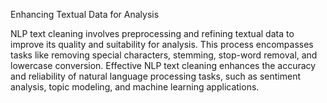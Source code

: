 Enhancing Textual Data for Analysis

NLP text cleaning involves preprocessing and refining textual data to improve its quality and suitability for analysis. This process encompasses tasks like removing special characters, stemming, stop-word removal, and lowercase conversion. Effective NLP text cleaning enhances the accuracy and reliability of natural language processing tasks, such as sentiment analysis, topic modeling, and machine learning applications.